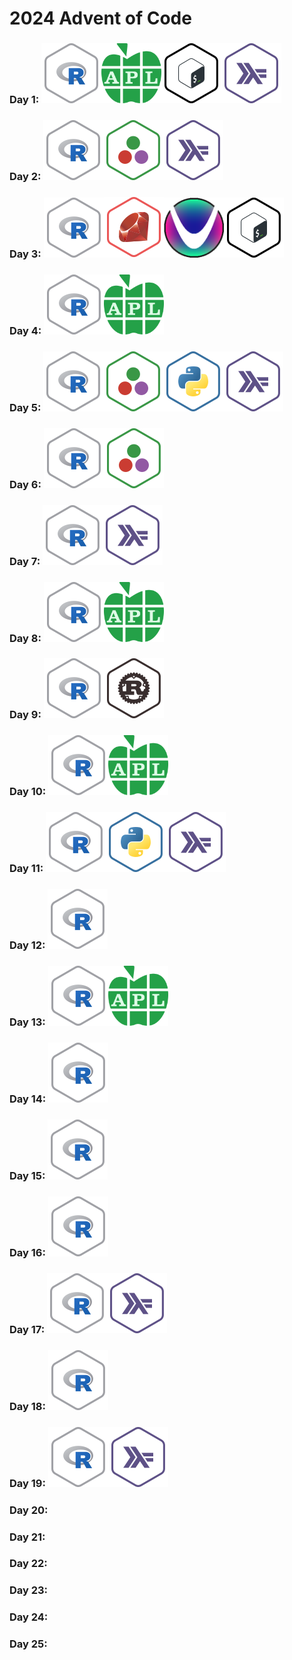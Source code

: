 # 2024 Advent of Code

### Day  1: <img src=".logos/r.png"><img src=".logos/apl.png" height="96px"><img src=".logos/bash.png"><img src=".logos/haskell.png">
### Day  2: <img src=".logos/r.png"><img src=".logos/julia.png"><img src=".logos/haskell.png">
### Day  3: <img src=".logos/r.png"><img src=".logos/ruby.png"><img src=".logos/uiua.png" height="96px"><img src=".logos/bash.png">
### Day  4: <img src=".logos/r.png"><img src=".logos/apl.png" height="96px">
### Day  5: <img src=".logos/r.png"><img src=".logos/julia.png"><img src=".logos/python.png"><img src=".logos/haskell.png">
### Day  6: <img src=".logos/r.png"><img src=".logos/julia.png">
### Day  7: <img src=".logos/r.png"><img src=".logos/haskell.png">
### Day  8: <img src=".logos/r.png"><img src=".logos/apl.png" height="96px">
### Day  9: <img src=".logos/r.png"><img src=".logos/rust.png">
### Day 10: <img src=".logos/r.png"><img src=".logos/apl.png" height="96px">
### Day 11: <img src=".logos/r.png"><img src=".logos/python.png"><img src=".logos/haskell.png">
### Day 12: <img src=".logos/r.png">
### Day 13: <img src=".logos/r.png"><img src=".logos/apl.png" height="96px">
### Day 14: <img src=".logos/r.png">
### Day 15: <img src=".logos/r.png">
### Day 16: <img src=".logos/r.png">
### Day 17: <img src=".logos/r.png"><img src=".logos/haskell.png">
### Day 18: <img src=".logos/r.png">
### Day 19: <img src=".logos/r.png"><img src=".logos/haskell.png">
### Day 20: 
### Day 21: 
### Day 22: 
### Day 23: 
### Day 24: 
### Day 25: 
